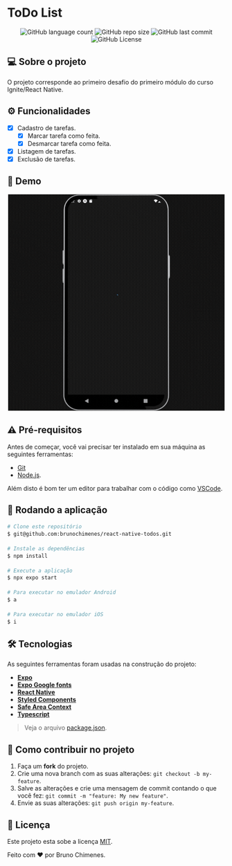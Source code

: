# ToDo List

<p align="center">
  <img alt="GitHub language count" src="https://img.shields.io/github/languages/count/brunochimenes/react-native-todos?color=%252304D361" />
  <img alt="GitHub repo size" src="https://img.shields.io/github/repo-size/brunochimenes/react-native-todos?color=%252304D361" />
  <img alt="GitHub last commit" src="https://img.shields.io/github/last-commit/brunochimenes/react-native-todos?color=%252304D361" />
  <img alt="GitHub License" src="https://img.shields.io/github/license/brunochimenes/react-native-todos?color=%252304D361" />
</p>

## 💻 Sobre o projeto

O projeto corresponde ao primeiro desafio do primeiro módulo do curso Ignite/React Native.

## ⚙️ Funcionalidades

- [x] Cadastro de tarefas.
  - [x] Marcar tarefa como feita.
  - [x] Desmarcar tarefa como feita.
- [x] Listagem de tarefas.
- [x] Exclusão de tarefas.

## 📱 Demo

<p align="center">
<img width='500' height='500' alt="Demo" src="/.github/assets/demo.gif" />  
</p>

## ⚠️ Pré-requisitos

Antes de começar, você vai precisar ter instalado em sua máquina as seguintes ferramentas:

- [Git](https://git-scm.com)
- [Node.js](https://nodejs.org/en/).

Além disto é bom ter um editor para trabalhar com o código como [VSCode](https://code.visualstudio.com/).

## 🧭 Rodando a aplicação

```bash
# Clone este repositório
$ git@github.com:brunochimenes/react-native-todos.git

# Instale as dependências
$ npm install

# Execute a aplicação
$ npx expo start

# Para executar no emulador Android
$ a

# Para executar no emulador iOS
$ i
```

## 🛠 Tecnologias

As seguintes ferramentas foram usadas na construção do projeto:

- **[Expo](https://expo.io/)**
- **[Expo Google fonts](https://github.com/expo/google-fonts)**
- **[React Native](https://reactnative.dev/)**
- **[Styled Components](https://styled-components.com/)**
- **[Safe Area Context](https://docs.expo.dev/versions/latest/sdk/safe-area-context/)**
- **[Typescript](https://www.typescriptlang.org/)**

> Veja o arquivo [package.json](https://github.com/brunochimenes/react-native-todos/blob/main/package.json).

## 💪 Como contribuir no projeto

1. Faça um **fork** do projeto.
2. Crie uma nova branch com as suas alterações: `git checkout -b my-feature`.
3. Salve as alterações e crie uma mensagem de commit contando o que você fez: `git commit -m "feature: My new feature"`.
4. Envie as suas alterações: `git push origin my-feature`.

## 📝 Licença

Este projeto esta sobe a licença [MIT](./LICENSE).

Feito com ❤️ por Bruno Chimenes.
